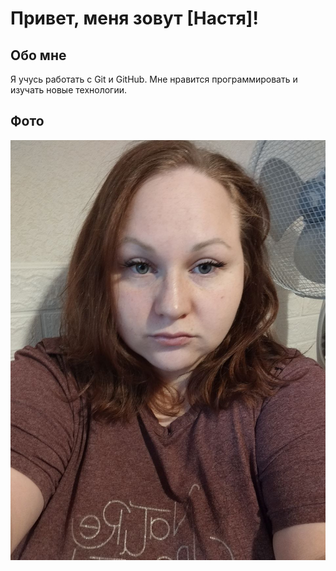 # Привет, меня зовут [Настя]!

## Обо мне
Я учусь работать с Git и GitHub. Мне нравится программировать и изучать новые технологии.

## Фото
![Моё фото](photo_2025-03-15_19-07-47.jpg)
